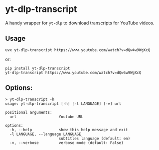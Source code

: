 # yt-dlp-transcript

A handy wrapper for `yt-dlp` to download transcripts for YouTube videos.

## Usage

    uvx yt-dlp-transcript https://www.youtube.com/watch?v=dQw4w9WgXcQ

or:

    pip install yt-dlp-transcript
    yt-dlp-transcript https://www.youtube.com/watch?v=dQw4w9WgXcQ

## Options:

    > yt-dlp-transcript -h
    usage: yt-dlp-transcript [-h] [-l LANGUAGE] [-v] url

    positional arguments:
      url                   Youtube URL

    options:
      -h, --help            show this help message and exit
      -l LANGUAGE, --language LANGUAGE
                            subtitles language (default: en)
      -v, --verbose         verbose mode (default: False)
